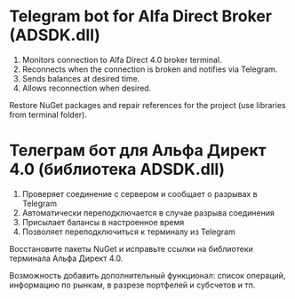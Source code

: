 # Telegram bot for Alfa Direct Broker (ADSDK.dll)
1) Monitors connection to Alfa Direct 4.0 broker terminal.
2) Reconnects when the connection is broken and notifies via Telegram.
3) Sends balances at desired time. 
4) Allows reconnection when desired.

Restore NuGet packages and repair references for the project (use libraries from terminal folder).

# Телеграм бот для Альфа Директ 4.0 (библиотека ADSDK.dll)
1) Проверяет соединение с сервером и сообщает о разрывах в Telegram
2) Автоматически переподключается в случае разрыва соединения
3) Присылает балансы в настроенное время
4) Позволяет переподключиться к терминалу из Telegram 

Восстановите пакеты NuGet и исправьте ссылки на библиотеки терминала Альфа Директ 4.0.

Возможность добавить дополнительный функционал:
список операций, информацию по рынкам, в разрезе портфелей и субсчетов и тп.
